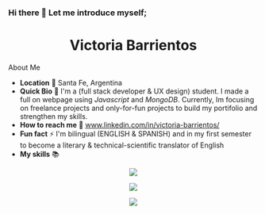 ### Hi there 👋 Let me introduce myself;

<h1 align="center">Victoria Barrientos</h1>

About Me
- **Location** 📍 Santa Fe, Argentina
- **Quick Bio** 🌱 I'm a (full stack developer & UX design) student. I made a full on webpage using *Javascript* and *MongoDB*. Currently, Im focusing on freelance projects and only-for-fun projects to build my portifolio and strengthen my skills. 
- **How to reach me** 📩 www.linkedin.com/in/victoria-barrientos/
-  **Fun fact** ⚡ I'm bilingual (ENGLISH & SPANISH) and in my first semester to become a literary & technical-scientific translator of English
-  **My skills** 📚 


 <p align="center">
  <a href="https://skillicons.dev">
    <img src="https://skillicons.dev/icons?i=css,html,react,redux" />
  </a>
</p>
 <p align="center">
  <a href="https://skillicons.dev">
    <img src="https://skillicons.dev/icons?i=js,nodejs,express,mongodb" />
  </a>
</p>
<p align="center">
  <a href="https://skillicons.dev">
    <img src="https://skillicons.dev/icons?i=git,vscode,figma" />
  </a>
  </p>


<!--
**Victoria-Barrientos/Victoria-Barrientos** is a ✨ _special_ ✨ repository because its `README.md` (this file) appears on your GitHub profile.

Here are some ideas to get you started:

- 🔭 I’m currently working on ...
- 🌱 I’m currently learning ...
- 👯 I’m looking to collaborate on ...
- 🤔 I’m looking for help with ...
- 💬 Ask me about ...
- 📫 How to reach me: ...
- 😄 Pronouns: ...
- ⚡ Fun fact: ...
-->

